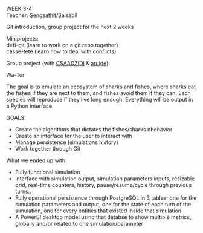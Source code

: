 WEEK 3-4:  
Teacher: [Sengsathit](https://github.com/Sengsathit)/Salsabil  
  
Git introduction, group project for the next 2 weeks  
  
Miniprojects:  
defi-git (learn to work on a git repo together)  
casse-tete (learn how to deal with conflicts)  
  
Group project (with [CSAADZIDI](https://github.com/CSAADZIDI) & [aruide](https://github.com/aruide)):

Wa-Tor

The goal is to emulate an ecosystem of sharks and fishes, where sharks eat the fishes if they are next to them, and fishes avoid them if they can. Each species will reproduce if they live long enough. Everything will be output in a Python interface

GOALS:
- Create the algorithms that dictates the fishes/sharks nbehavior
- Create an interface for the user to interact with
- Manage persistence (simulations history)
- Work together through Git

What we ended up with:
- Fully functional simulation
- Interface with simulation output, simulation parameters inputs, resizable grid, real-time counters, history, pause/resume/cycle through previous turns..
- Fully operational persistence through PostgreSQL in 3 tables: one for the simulation parameters and output, one for the state of each turn of the simulation, one for every entities that existed inside that simulation
- A PowerBI desktop model using that databse to show multiple metrics, globally and/or related to one simulation/parameter